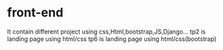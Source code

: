 # front-end
It contain different project using css,Html,bootstrap,JS,Django... 
tp2 is landing page using html/css
tp6 is landing page using html/css(bootstrap)
